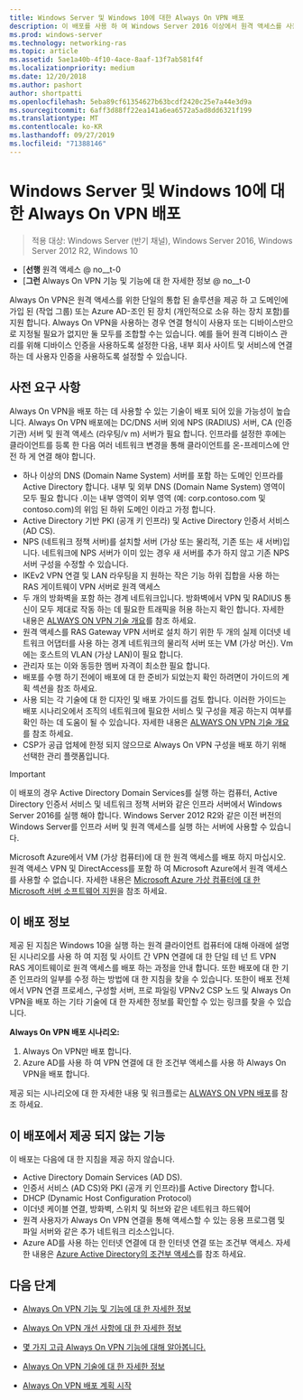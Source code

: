 ```yaml
---
title: Windows Server 및 Windows 10에 대한 Always On VPN 배포
description: 이 배포를 사용 하 여 Windows Server 2016 이상에서 원격 액세스를 사용 하 여 원격 직원의 VPN (가상 사설망) 연결 Always On 배포 하 고 Windows 10 클라이언트 컴퓨터에 대 한 Always On VPN 프로필을 배포할 수 있습니다.
ms.prod: windows-server
ms.technology: networking-ras
ms.topic: article
ms.assetid: 5ae1a40b-4f10-4ace-8aaf-13f7ab581f4f
ms.localizationpriority: medium
ms.date: 12/20/2018
ms.author: pashort
author: shortpatti
ms.openlocfilehash: 5eba89cf61354627b63bcdf2420c25e7a44e3d9a
ms.sourcegitcommit: 6aff3d88ff22ea141a6ea6572a5ad8dd6321f199
ms.translationtype: MT
ms.contentlocale: ko-KR
ms.lasthandoff: 09/27/2019
ms.locfileid: "71388146"
---
```

# <a name="always-on-vpn-deployment-for-windows-server-and-windows-10"></a>Windows Server 및 Windows 10에 대 한 Always On VPN 배포

>적용 대상: Windows Server (반기 채널), Windows Server 2016, Windows Server 2012 R2, Windows 10

- [**선행** 원격 액세스 @ no__t-0<br>
- [**그런** Always On VPN 기능 및 기능에 대 한 자세한 정보 @ no__t-0

Always On VPN은 원격 액세스를 위한 단일의 통합 된 솔루션을 제공 하 고 도메인에 가입 된 (작업 그룹) 또는 Azure AD-조인 된 장치 (개인적으로 소유 하는 장치 포함)를 지원 합니다. Always On VPN을 사용하는 경우 연결 형식이 사용자 또는 디바이스만으로 지정될 필요가 없지만 둘 모두를 조합할 수는 있습니다. 예를 들어 원격 디바이스 관리를 위해 디바이스 인증을 사용하도록 설정한 다음, 내부 회사 사이트 및 서비스에 연결하는 데 사용자 인증을 사용하도록 설정할 수 있습니다.

## <a name="prerequisites"></a>사전 요구 사항

Always On VPN을 배포 하는 데 사용할 수 있는 기술이 배포 되어 있을 가능성이 높습니다. Always On VPN 배포에는 DC/DNS 서버 외에 NPS (RADIUS) 서버, CA (인증 기관) 서버 및 원격 액세스 (라우팅/v m) 서버가 필요 합니다. 인프라를 설정한 후에는 클라이언트를 등록 한 다음 여러 네트워크 변경을 통해 클라이언트를 온-프레미스에 안전 하 게 연결 해야 합니다.

- 하나 이상의 DNS (Domain Name System) 서버를 포함 하는 도메인 인프라를 Active Directory 합니다. 내부 및 외부 DNS (Domain Name System) 영역이 모두 필요 합니다 .이는 내부 영역이 외부 영역 (예: corp.contoso.com 및 contoso.com)의 위임 된 하위 도메인 이라고 가정 합니다.
- Active Directory 기반 PKI (공개 키 인프라) 및 Active Directory 인증서 서비스 (AD CS).
- NPS (네트워크 정책 서버)를 설치할 서버 (가상 또는 물리적, 기존 또는 새 서버)입니다. 네트워크에 NPS 서버가 이미 있는 경우 새 서버를 추가 하지 않고 기존 NPS 서버 구성을 수정할 수 있습니다.
- IKEv2 VPN 연결 및 LAN 라우팅을 지 원하는 작은 기능 하위 집합을 사용 하는 RAS 게이트웨이 VPN 서버로 원격 액세스
- 두 개의 방화벽을 포함 하는 경계 네트워크입니다.  방화벽에서 VPN 및 RADIUS 통신이 모두 제대로 작동 하는 데 필요한 트래픽을 허용 하는지 확인 합니다. 자세한 내용은 [ALWAYS ON VPN 기술 개요](../always-on-vpn-technology-overview.md)를 참조 하세요.
- 원격 액세스를 RAS Gateway VPN 서버로 설치 하기 위한 두 개의 실제 이더넷 네트워크 어댑터를 사용 하는 경계 네트워크의 물리적 서버 또는 VM (가상 머신). Vm에는 호스트의 VLAN (가상 LAN)이 필요 합니다. 
- 관리자 또는 이와 동등한 멤버 자격이 최소한 필요 합니다.
- 배포를 수행 하기 전에이 배포에 대 한 준비가 되었는지 확인 하려면이 가이드의 계획 섹션을 참조 하세요.
- 사용 되는 각 기술에 대 한 디자인 및 배포 가이드를 검토 합니다. 이러한 가이드는 배포 시나리오에서 조직의 네트워크에 필요한 서비스 및 구성을 제공 하는지 여부를 확인 하는 데 도움이 될 수 있습니다. 자세한 내용은 [ALWAYS ON VPN 기술 개요](../always-on-vpn-technology-overview.md)를 참조 하세요.
- CSP가 공급 업체에 한정 되지 않으므로 Always On VPN 구성을 배포 하기 위해 선택한 관리 플랫폼입니다.

>[!IMPORTANT]
>이 배포의 경우 Active Directory Domain Services를 실행 하는 컴퓨터, Active Directory 인증서 서비스 및 네트워크 정책 서버와 같은 인프라 서버에서 Windows Server 2016를 실행 해야 합니다. Windows Server 2012 R2와 같은 이전 버전의 Windows Server를 인프라 서버 및 원격 액세스를 실행 하는 서버에 사용할 수 있습니다.
>
>Microsoft Azure에서 VM (가상 컴퓨터)에 대 한 원격 액세스를 배포 하지 마십시오. 원격 액세스 VPN 및 DirectAccess를 포함 하 여 Microsoft Azure에서 원격 액세스를 사용할 수 없습니다. 자세한 내용은 [Microsoft Azure 가상 컴퓨터에 대 한 Microsoft 서버 소프트웨어 지원](https://support.microsoft.com/help/2721672/microsoft-server-software-support-for-microsoft-azure-virtual-machines)을 참조 하세요.

## <a name="about-this-deployment"></a>이 배포 정보

제공 된 지침은 Windows 10을 실행 하는 원격 클라이언트 컴퓨터에 대해 아래에 설명 된 시나리오를 사용 하 여 지점 및 사이트 간 VPN 연결에 대 한 단일 테 넌 트 VPN RAS 게이트웨이로 원격 액세스를 배포 하는 과정을 안내 합니다. 또한 배포에 대 한 기존 인프라의 일부를 수정 하는 방법에 대 한 지침을 찾을 수 있습니다. 또한이 배포 전체에서 VPN 연결 프로세스, 구성할 서버, 프로 파일링 VPNv2 CSP 노드 및 Always On VPN을 배포 하는 기타 기술에 대 한 자세한 정보를 확인할 수 있는 링크를 찾을 수 있습니다.

**Always On VPN 배포 시나리오:**

1. Always On VPN만 배포 합니다.
2. Azure AD를 사용 하 여 VPN 연결에 대 한 조건부 액세스를 사용 하 Always On VPN을 배포 합니다.

제공 되는 시나리오에 대 한 자세한 내용 및 워크플로는 [ALWAYS ON VPN 배포](always-on-vpn-deploy-deployment.md)를 참조 하세요.

## <a name="what-isnt-provided-in-this-deployment"></a>이 배포에서 제공 되지 않는 기능

이 배포는 다음에 대 한 지침을 제공 하지 않습니다.

- Active Directory Domain Services (AD DS).
- 인증서 서비스 (AD CS)와 PKI (공개 키 인프라)를 Active Directory 합니다.
- DHCP (Dynamic Host Configuration Protocol)
- 이더넷 케이블 연결, 방화벽, 스위치 및 허브와 같은 네트워크 하드웨어
- 원격 사용자가 Always On VPN 연결을 통해 액세스할 수 있는 응용 프로그램 및 파일 서버와 같은 추가 네트워크 리소스입니다.
- Azure AD를 사용 하는 인터넷 연결에 대 한 인터넷 연결 또는 조건부 액세스. 자세한 내용은 [Azure Active Directory의 조건부 액세스](https://docs.microsoft.com/azure/active-directory/active-directory-conditional-access-azure-portal)를 참조 하세요.

## <a name="next-steps"></a>다음 단계

- [Always On VPN 기능 및 기능에 대 한 자세한 정보](../../vpn-map-da.md)

- [Always On VPN 개선 사항에 대 한 자세한 정보](../always-on-vpn-enhancements.md)

- [몇 가지 고급 Always On VPN 기능에 대해 알아봅니다.](always-on-vpn-adv-options.md)

- [Always On VPN 기술에 대 한 자세한 정보](../always-on-vpn-technology-overview.md)

- [Always On VPN 배포 계획 시작](always-on-vpn-deploy-deployment.md)